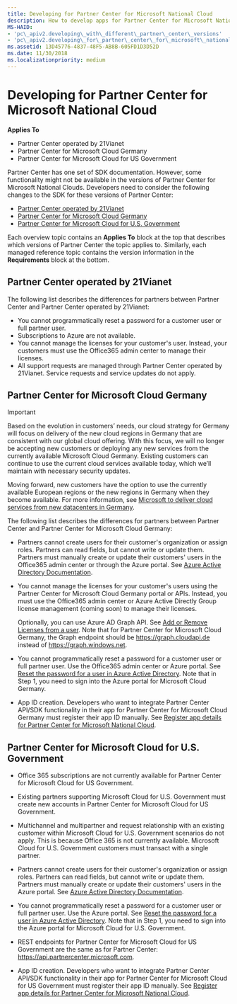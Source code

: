 ```yaml
---
title: Developing for Partner Center for Microsoft National Cloud
description: How to develop apps for Partner Center for Microsoft National Cloud
MS-HAID:
- 'pc\_apiv2.developing\_with\_different\_partner\_center\_versions'
- 'pc\_apiv2.developing\_for\_partner\_center\_for\_microsoft\_national\_cloud'
ms.assetid: 13D45776-4837-48F5-AB8B-605FD1D3D52D
ms.date: 11/30/2018
ms.localizationpriority: medium
---
```


# Developing for Partner Center for Microsoft National Cloud


**Applies To**

- Partner Center operated by 21Vianet
- Partner Center for Microsoft Cloud Germany
- Partner Center for Microsoft Cloud for US Government

Partner Center has one set of SDK documentation. However, some functionality might not be available in the versions of Partner Center for Microsoft National Clouds. Developers need to consider the following changes to the SDK for these versions of Partner Center:

- [Partner Center operated by 21Vianet](#partner-center-operated-by-21vianet)
- [Partner Center for Microsoft Cloud Germany](#partner-center-for-microsoft-cloud-germany)
- [Partner Center for Microsoft Cloud for U.S. Government](#partner-center-for-microsoft-cloud-for-us-government)

Each overview topic contains an **Applies To** block at the top that describes which versions of Partner Center the topic applies to. Similarly, each managed reference topic contains the version information in the **Requirements** block at the bottom.


## <span id="partner-center-operated-by-21vianet"/><span id="PARTNER-CENTER-OPERATED-BY-21VIANET"/>Partner Center operated by 21Vianet

The following list describes the differences for partners between Partner Center and Partner Center operated by 21Vianet:

- You cannot programmatically reset a password for a customer user or full partner user.
- Subscriptions to Azure are not available.
- You cannot manage the licenses for your customer's user. Instead, your customers must use the Office365 admin center to manage their licenses.
- All support requests are managed through Partner Center operated by 21Vianet. Service requests and service updates do not apply.


## <span id="partner-center-for-microsoft-cloud-germany"/><span id="PARTNER-CENTER-FOR-MICROSOFT-CLOUD-GERMANY"/>Partner Center for Microsoft Cloud Germany

>[!IMPORTANT]
>Based on the evolution in customers’ needs, our cloud strategy for Germany will focus on delivery of the new cloud regions in Germany that are consistent with our global cloud offering. With this focus, we will no longer be accepting new customers or deploying any new services from the currently available Microsoft Cloud Germany. Existing customers can continue to use the current cloud services available today, which we’ll maintain with necessary security updates. 
>  
>Moving forward, new customers have the option to use the currently available European regions or the new regions in Germany when they become available. For more information, see [Microsoft to deliver cloud services from new datacenters in Germany](https://news.microsoft.com/europe/2018/08/31/microsoft-to-deliver-cloud-services-from-new-datacentres-in-germany-in-2019-to-meet-evolving-customer-needs/). 

The following list describes the differences for partners between Partner Center and Partner Center for Microsoft Cloud Germany:

- Partners cannot create users for their customer's organization or assign roles. Partners can read fields, but cannot write or update them. Partners must manually create or update their customers' users in the Office365 admin center or through the Azure portal. See [Azure Active Directory Documentation](https://docs.microsoft.com/azure/active-directory/).
- You cannot manage the licenses for your customer's users using the Partner Center for Microsoft Cloud Germany portal or APIs. Instead, you must use the Office365 admin center or Azure Active Directly Group license management (coming soon) to manage their licenses.

  Optionally, you can use Azure AD Graph API. See [Add or Remove Licenses from a user](https://msdn.microsoft.com/library/azure/ad/graph/api/functions-and-actions#assignLicense). Note that for Partner Center for Microsoft Cloud Germany, the Graph endpoint should be https://graph.cloudapi.de instead of https://graph.windows.net.

- You cannot programmatically reset a password for a customer user or full partner user. Use the Office365 admin center or Azure portal. See [Reset the password for a user in Azure Active Directory](https://azure.microsoft.com/documentation/articles/active-directory-users-reset-password-azure-portal/). Note that in Step 1, you need to sign into the Azure portal for Microsoft Cloud Germany.
- App ID creation. Developers who want to integrate Partner Center API/SDK functionality in their app for Partner Center for Microsoft Cloud Germany must register their app ID manually. See [Register app details for Partner Center for Microsoft National Cloud](https://docs.microsoft.com/partner-center/develop/create-apps-for-partner-center-for-microsoft-national-clouds).


## <span id="partner-center-for-microsoft-cloud-for-us-government"/><span id="PARTNER-CENTER-FOR-MICROSOFT-CLOUD-FOR-US-GOVERNMENT"/>Partner Center for Microsoft Cloud for U.S. Government

- Office 365 subscriptions are not currently available for Partner Center for Microsoft Cloud for US Government.

- Existing partners supporting Microsoft Cloud for U.S. Government must create new accounts in Partner Center for Microsoft Cloud for US Government.

- Multichannel and multipartner and request relationship with an existing customer within Microsoft Cloud for U.S. Government scenarios do not apply. This is because Office 365 is not currently available. Microsoft Cloud for U.S. Government customers must transact with a single partner.

- Partners cannot create users for their customer's organization or assign roles. Partners can read fields, but cannot write or update them. Partners must manually create or update their customers' users in the Azure portal. See [Azure Active Directory Documentation](https://docs.microsoft.com/azure/active-directory/).

- You cannot programmatically reset a password for a customer user or full partner user. Use the Azure portal. See [Reset the password for a user in Azure Active Directory](https://docs.microsoft.com/azure/active-directory/active-directory-users-reset-password-azure-portal). Note that in Step 1, you need to sign into the Azure portal for Microsoft Cloud for U.S. Government.

- REST endpoints for Partner Center for Microsoft Cloud for US Government are the same as for Partner Center: https://api.partnercenter.microsoft.com.

- App ID creation. Developers who want to integrate Partner Center API/SDK functionality in their app for Partner Center for Microsoft Cloud for US Government must register their app ID manually. See [Register app details for Partner Center for Microsoft National Cloud](https://docs.microsoft.com/partner-center/develop/create-apps-for-partner-center-for-microsoft-national-clouds).
